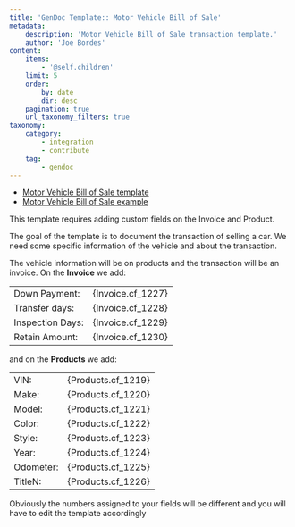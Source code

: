 ```yaml
---
title: 'GenDoc Template:: Motor Vehicle Bill of Sale'
metadata:
    description: 'Motor Vehicle Bill of Sale transaction template.'
    author: 'Joe Bordes'
content:
    items:
        - '@self.children'
    limit: 5
    order:
        by: date
        dir: desc
    pagination: true
    url_taxonomy_filters: true
taxonomy:
    category:
        - integration
        - contribute
    tag:
        - gendoc
---
```


- [Motor Vehicle Bill of Sale template](../motorvehiclebillofsale.odt)
- [Motor Vehicle Bill of Sale example](../motorvehiclebillofsale.pdf)

This template requires adding custom fields on the Invoice and Product.

The goal of the template is to document the transaction of selling a car. We need some specific information of the vehicle and about the transaction.

The vehicle information will be on products and the transaction will be an invoice. On the **Invoice** we add:

<table class="table table-striped">
<tbody>
<tr>
<td>Down Payment:</td>
<td>{Invoice.cf_1227}</td>
</tr>
<tr>
<td>Transfer days:</td>
<td>{Invoice.cf_1228}</td>
</tr>
<tr>
<td>Inspection Days:</td>
<td>{Invoice.cf_1229}</td>
</tr>
<tr>
<td>Retain Amount:</td>
<td>{Invoice.cf_1230}</td>
</tr>
</tbody>
</table>

and on the **Products** we add:

<table class="table table-striped">
<tbody>
<tr>
<td>VIN:</td>
<td>{Products.cf_1219}</td>
</tr>
<tr>
<td>Make:</td>
<td>{Products.cf_1220}</td>
</tr>
<tr>
<td>Model:</td>
<td>{Products.cf_1221}</td>
</tr>
<tr>
<td>Color:</td>
<td>{Products.cf_1222}</td>
</tr>
<tr>
<td>Style:</td>
<td>{Products.cf_1223}</td>
</tr>
<tr>
<td>Year:</td>
<td>{Products.cf_1224}</td>
</tr>
<tr>
<td>Odometer:</td>
<td>{Products.cf_1225}</td>
</tr>
<tr>
<td>TitleN:</td>
<td>{Products.cf_1226}</td>
</tr>
</tbody>
</table>

Obviously the numbers assigned to your fields will be different and you will have to edit the template accordingly
